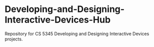 # Developing-and-Designing-Interactive-Devices-Hub
Repository for CS 5345 Developing and Designing Interactive Devices projects.
